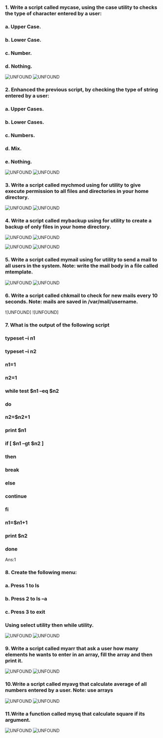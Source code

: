 ### 1. Write a script called mycase, using the case utility to checks the type of character entered by a user:
### a. Upper Case.
### b. Lower Case.
### c. Number.
### d. Nothing.
![UNFOUND](https://github.com/sara-aref/Linux/assets/147546807/d663a1c7-b8c0-4696-bfd9-4dcb39b9e46f)
![UNFOUND](https://github.com/sara-aref/Linux/assets/147546807/55c98fae-8439-4a71-a232-1e2ad56691d1)

### 2. Enhanced the previous script, by checking the type of string entered by a user:
### a. Upper Cases.
### b. Lower Cases.
### c. Numbers.
### d. Mix.
### e. Nothing.
![UNFOUND](https://github.com/sara-aref/Linux/assets/147546807/1eae96bf-3838-460b-996b-20755c24bbb4)
![UNFOUND](https://github.com/sara-aref/Linux/assets/147546807/a90a804d-420d-4153-8de1-2cd14b2c036e)

### 3. Write a script called mychmod using for utility to give execute permission to all files and directories in your home directory.
![UNFOUND](https://github.com/sara-aref/Linux/assets/147546807/4ea77cfa-eb44-422a-9f90-be30f6224165)
![UNFOUND](https://github.com/sara-aref/Linux/assets/147546807/72256435-4365-496f-8e59-79ac03948139)

### 4. Write a script called mybackup using for utility to create a backup of only files in your home directory.
![UNFOUND](https://github.com/sara-aref/Linux/assets/147546807/22f2b5be-68ec-4a48-b919-8c7364f2cbd5)
![UNFOUND](https://github.com/sara-aref/Linux/assets/147546807/7461fcdd-307a-4857-b4cc-dfe024e498fe)



![UNFOUND](https://github.com/sara-aref/Linux/assets/147546807/baffbf06-d123-4c2a-bfa6-7bc499b3cc77)
![UNFOUND](https://github.com/sara-aref/Linux/assets/147546807/34ac90ec-e8f2-46b9-9ec7-da5d8270228f)

### 5. Write a script called mymail using for utility to send a mail to all users in the system. Note: write the mail body in a file called mtemplate. 
![UNFOUND](https://github.com/sara-aref/Linux/assets/147546807/74194976-30f0-4892-99a7-7c064cfcac48)
![UNFOUND](https://github.com/sara-aref/Linux/assets/147546807/02efe621-1d49-430f-a62c-a62bccff491e)

### 6. Write a script called chkmail to check for new mails every 10 seconds. Note: mails are saved in /var/mail/username.
![UNFOUND]
![UNFOUND]

### 7. What is the output of the following script
### typeset –i n1
### typeset –i n2
### n1=1
### n2=1
### while test $n1 –eq $n2
### do
### n2=$n2+1
### print $n1
### if [ $n1 –gt $n2 ]
### then
### break
### else
### continue
### fi
### n1=$n1+1
### print $n2
### done

Ans:1

### 8. Create the following menu:
### a. Press 1 to ls
### b. Press 2 to ls –a
### c. Press 3 to exit 
### Using select utility then while utility.
![UNFOUND](https://github.com/sara-aref/Linux/assets/147546807/7e517aae-25d1-47e9-9cb3-f6f1bd6d0361)
![UNFOUND](https://github.com/sara-aref/Linux/assets/147546807/14c8b095-142e-4bae-83cb-678ec3c672d9)

### 9. Write a script called myarr that ask a user how many elements he wants to enter in an array, fill the array and then print it.
![UNFOUND](https://github.com/sara-aref/Linux/assets/147546807/6e530156-4222-40d3-862b-418b2c1e7802)
![UNFOUND](https://github.com/sara-aref/Linux/assets/147546807/0f3df4f9-a5a0-4c12-901e-5934b21b694f)

### 10.Write a script called myavg that calculate average of all numbers entered by a user. Note: use arrays
![UNFOUND](https://github.com/sara-aref/Linux/assets/147546807/2f63cba3-be7d-4229-9eff-f65c3c69c629)
![UNFOUND](https://github.com/sara-aref/Linux/assets/147546807/1e4832b6-1c99-48c7-8c74-341f8fb91568)

### 11.Write a function called mysq that calculate square if its argument.
![UNFOUND](https://github.com/sara-aref/Linux/assets/147546807/85bea1df-a9db-4e21-afb1-f16993914a18)
![UNFOUND](https://github.com/sara-aref/Linux/assets/147546807/99753179-ca1e-4886-b9ae-b002f0e05cbc)
